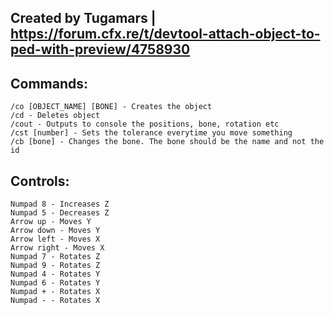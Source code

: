 ## Created by Tugamars | https://forum.cfx.re/t/devtool-attach-object-to-ped-with-preview/4758930

## Commands:

    /co [OBJECT_NAME] [BONE] - Creates the object
    /cd - Deletes object
    /cout - Outputs to console the positions, bone, rotation etc
    /cst [number] - Sets the tolerance everytime you move something
    /cb [bone] - Changes the bone. The bone should be the name and not the id

## Controls:

    Numpad 8 - Increases Z
    Numpad 5 - Decreases Z
    Arrow up - Moves Y
    Arrow down - Moves Y
    Arrow left - Moves X
    Arrow right - Moves X
    Numpad 7 - Rotates Z
    Numpad 9 - Rotates Z
    Numpad 4 - Rotates Y
    Numpad 6 - Rotates Y
    Numpad + - Rotates X
    Numpad - - Rotates X

